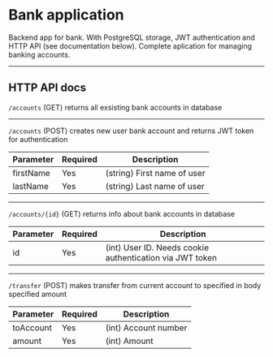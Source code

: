 # Bank application
Backend app for bank. With PostgreSQL storage, JWT authentication and HTTP API (see documentation below). Complete aplication for managing banking accounts.

---
## HTTP API docs
`/accounts` (GET)
returns all exsisting bank accounts in database

---
`/accounts` (POST)
creates new user bank account and returns JWT token for authentication

| Parameter | Required |  Description |
| ----------- | ----------- |----------- |
| firstName | Yes | (string) First name of user  |
| lastName | Yes | (string) Last name of user  |

---
`/accounts/{id}` (GET)
returns info about bank accounts in database

| Parameter | Required |  Description |
| ----------- | ----------- |----------- |
| id | Yes | (int) User ID. Needs cookie authentication via JWT token |
---
`/transfer` (POST)
makes transfer from current account to specified in body specified amount

| Parameter | Required |  Description |
| ----------- | ----------- |----------- |
| toAccount | Yes | (int) Account number |
| amount | Yes | (int) Amount |